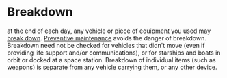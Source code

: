 # Breakdown

at the end of each day, any vehicle or piece of equipment you
used may [break down](r218). [Preventive
maintenance](r218b) avoids the danger of breakdown.
Breakdown need not be checked for vehicles that didn't move
(even if providing life support and/or communications), or for
starships and boats in orbit or docked at a space station.
Breakdown of individual items (such as weapons) is separate
from any vehicle carrying them, or any other device.
